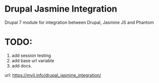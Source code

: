 Drupal Jasmine Integration
=====================

Drupal 7 module for integration between Drupal, Jasmine JS and Phantom

TODO:
==========
1. add session testing
2. add base url variable
3. add docs.

url: https://myil.info/drupal_jasmine_integration/